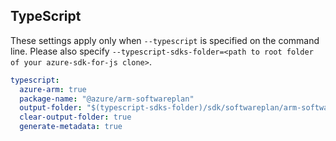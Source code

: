 ## TypeScript

These settings apply only when `--typescript` is specified on the command line.
Please also specify `--typescript-sdks-folder=<path to root folder of your azure-sdk-for-js clone>`.

```yaml $(typescript)
typescript:
  azure-arm: true
  package-name: "@azure/arm-softwareplan"
  output-folder: "$(typescript-sdks-folder)/sdk/softwareplan/arm-softwareplan"
  clear-output-folder: true
  generate-metadata: true
```
